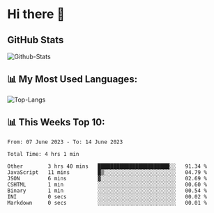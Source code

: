# Hi there 👋

## GitHub Stats
![Github-Stats](https://github-readme-stats-sigma-five.vercel.app/api?username=ltorson&show_icons=true&theme=radical&count_private=true)

## 📊 My Most Used Languages:
![Top-Langs](https://github-readme-stats-sigma-five.vercel.app/api/top-langs/?username=LTorson&layout=compact&langs_count=10)

## 📊 This Weeks Top 10:
<!--START_SECTION:waka-->

```text
From: 07 June 2023 - To: 14 June 2023

Total Time: 4 hrs 1 min

Other        3 hrs 40 mins   ███████████████████████░░   91.34 %
JavaScript   11 mins         █▒░░░░░░░░░░░░░░░░░░░░░░░   04.79 %
JSON         6 mins          ▓░░░░░░░░░░░░░░░░░░░░░░░░   02.69 %
CSHTML       1 min           ░░░░░░░░░░░░░░░░░░░░░░░░░   00.60 %
Binary       1 min           ░░░░░░░░░░░░░░░░░░░░░░░░░   00.54 %
INI          0 secs          ░░░░░░░░░░░░░░░░░░░░░░░░░   00.02 %
Markdown     0 secs          ░░░░░░░░░░░░░░░░░░░░░░░░░   00.01 %
```

<!--END_SECTION:waka-->
